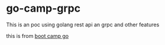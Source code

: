 # go-camp-grpc
This is an poc using golang  rest api an grpc and other features

this is  from [boot camp go](https://github.com/josnelihurt/golang-bootcamp/wiki/Final-Project)
